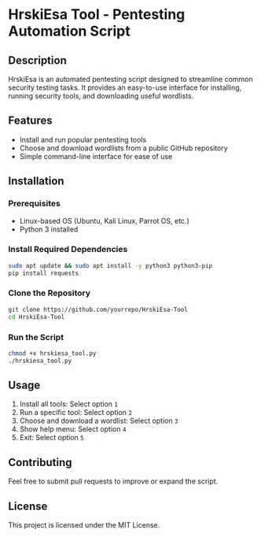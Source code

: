# HrskiEsa Tool - Pentesting Automation Script

## Description
HrskiEsa is an automated pentesting script designed to streamline common security testing tasks. It provides an easy-to-use interface for installing, running security tools, and downloading useful wordlists.

## Features
- Install and run popular pentesting tools
- Choose and download wordlists from a public GitHub repository
- Simple command-line interface for ease of use

## Installation
### Prerequisites
- Linux-based OS (Ubuntu, Kali Linux, Parrot OS, etc.)
- Python 3 installed

### Install Required Dependencies
```bash
sudo apt update && sudo apt install -y python3 python3-pip
pip install requests
```

### Clone the Repository
```bash
git clone https://github.com/yourrepo/HrskiEsa-Tool
cd HrskiEsa-Tool
```

### Run the Script
```bash
chmod +x hrskiesa_tool.py
./hrskiesa_tool.py
```

## Usage
1. Install all tools: Select option `1`
2. Run a specific tool: Select option `2`
3. Choose and download a wordlist: Select option `3`
4. Show help menu: Select option `4`
5. Exit: Select option `5`

## Contributing
Feel free to submit pull requests to improve or expand the script.

## License
This project is licensed under the MIT License.

